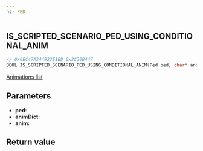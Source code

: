 ```yaml
---
ns: PED
---
```

## IS_SCRIPTED_SCENARIO_PED_USING_CONDITIONAL_ANIM

```c
// 0x6EC47A344923E1ED 0x3C30B447
BOOL IS_SCRIPTED_SCENARIO_PED_USING_CONDITIONAL_ANIM(Ped ped, char* animDict, char* anim);
```

[Animations list](https://alexguirre.github.io/animations-list/)

## Parameters
* **ped**: 
* **animDict**: 
* **anim**: 

## Return value
